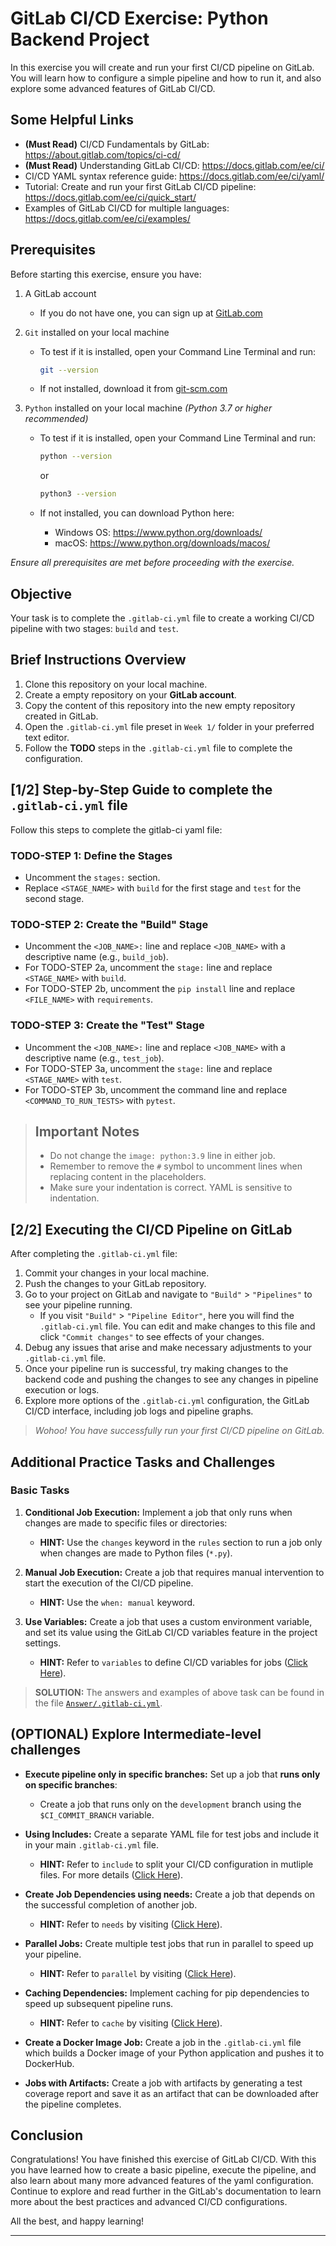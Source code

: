 # GitLab CI/CD Exercise: Python Backend Project

In this exercise you will create and run your first CI/CD pipeline on GitLab. You will learn how to configure a simple pipeline and how to run it, and also explore some advanced features of GitLab CI/CD.

## Some Helpful Links

- **(Must Read)** CI/CD Fundamentals by GitLab: <https://about.gitlab.com/topics/ci-cd/>
- **(Must Read)** Understanding GitLab CI/CD: <https://docs.gitlab.com/ee/ci/>
- CI/CD YAML syntax reference guide:  <https://docs.gitlab.com/ee/ci/yaml/>
- Tutorial: Create and run your first GitLab CI/CD pipeline:  <https://docs.gitlab.com/ee/ci/quick_start/>
- Examples of GitLab CI/CD for multiple languages: <https://docs.gitlab.com/ee/ci/examples/>

## Prerequisites

Before starting this exercise, ensure you have:

1. A GitLab account
   - If you do not have one, you can sign up at [GitLab.com](https://gitlab.com/users/sign_up)

2. `Git` installed on your local machine
   - To test if it is installed, open your Command Line Terminal and run:

     ```sh
     git --version
     ```

   - If not installed, download it from [git-scm.com](https://git-scm.com)

3. `Python` installed on your local machine _(Python 3.7 or higher recommended)_
   - To test if it is installed, open your Command Line Terminal and run:

     ```sh
     python --version
     ```

     or

     ```sh
     python3 --version
     ```

   - If not installed, you can download Python here:
     - Windows OS: <https://www.python.org/downloads/>
     - macOS: <https://www.python.org/downloads/macos/>

_Ensure all prerequisites are met before proceeding with the exercise._

## Objective

Your task is to complete the `.gitlab-ci.yml` file to create a working CI/CD pipeline with two stages: `build` and `test`.

## Brief Instructions Overview

1. Clone this repository on your local machine.
2. Create a empty repository on your **GitLab account**.
3. Copy the content of this repository into the new empty repository created in GitLab.
4. Open the `.gitlab-ci.yml` file preset in `Week 1/` folder in your preferred text editor.
5. Follow the **TODO** steps in the `.gitlab-ci.yml` file to complete the configuration.

## [1/2] Step-by-Step Guide to complete the `.gitlab-ci.yml` file

Follow this steps to complete the gitlab-ci yaml file:

### TODO-STEP 1: Define the Stages

- Uncomment the `stages:` section.
- Replace `<STAGE_NAME>` with `build` for the first stage and `test` for the second stage.

### TODO-STEP 2: Create the "Build" Stage

- Uncomment the `<JOB_NAME>:` line and replace `<JOB_NAME>` with a descriptive name (e.g., `build_job`).
- For TODO-STEP 2a, uncomment the `stage:` line and replace `<STAGE_NAME>` with `build`.
- For TODO-STEP 2b, uncomment the `pip install` line and replace `<FILE_NAME>` with `requirements`.

### TODO-STEP 3: Create the "Test" Stage

- Uncomment the `<JOB_NAME>:` line and replace `<JOB_NAME>` with a descriptive name (e.g., `test_job`).
- For TODO-STEP 3a, uncomment the `stage:` line and replace `<STAGE_NAME>` with `test`.
- For TODO-STEP 3b, uncomment the command line and replace `<COMMAND_TO_RUN_TESTS>` with `pytest`.

> ## Important Notes
>
> - Do not change the `image: python:3.9` line in either job.
> - Remember to remove the `#` symbol to uncomment lines when replacing content in the placeholders.
> - Make sure your indentation is correct. YAML is sensitive to indentation.

## [2/2] Executing the CI/CD Pipeline on GitLab

After completing the `.gitlab-ci.yml` file:

1. Commit your changes in your local machine.
2. Push the changes to your GitLab repository.
3. Go to your project on GitLab and navigate to `"Build"` > `"Pipelines"` to see your pipeline running.
    - If you visit `"Build"` > `"Pipeline Editor"`, here you will find the `.gitlab-ci.yml` file.
    You can edit and make changes to this file and click `"Commit changes"` to see effects of your changes.
4. Debug any issues that arise and make necessary adjustments to your `.gitlab-ci.yml` file.
5. Once your pipeline run is successful, try making changes to the backend code and pushing the changes to see any changes in pipeline execution or logs.
6. Explore more options of the `.gitlab-ci.yml` configuration, the GitLab CI/CD interface, including job logs and pipeline graphs.

> _Wohoo! You have successfully run your first CI/CD pipeline on GitLab._

## Additional Practice Tasks and Challenges

### Basic Tasks

1. **Conditional Job Execution:** Implement a job that only runs when changes are made to specific files or directories:
     - **HINT:** Use the `changes` keyword in the `rules` section to run a job only when changes are made to Python files (`*.py`).

2. **Manual Job Execution:** Create a job that requires manual intervention to start the execution of the CI/CD pipeline.
    - **HINT:** Use the `when: manual` keyword.

3. **Use Variables:** Create a job that uses a custom environment variable, and set its value using the GitLab CI/CD variables feature in the project settings.
    - **HINT:** Refer to `variables` to define CI/CD variables for jobs ([Click Here](https://docs.gitlab.com/ee/ci/yaml/#variables)).

> **SOLUTION:** The answers and examples of above task can be found in the file [`Answer/.gitlab-ci.yml`](https://github.com/shiftkey-labs/DevOps-Foundations-Course/blob/master/Week%201/GitLab%20CI%20CD%20Practice/Answer/.gitlab-ci.yml).

## (OPTIONAL) Explore Intermediate-level challenges

- **Execute pipeline only in specific branches:** Set up a job that **runs only on specific branches**:
  - Create a job that runs only on the `development` branch using the `$CI_COMMIT_BRANCH` variable.

- **Using Includes:** Create a separate YAML file for test jobs and include it in your main `.gitlab-ci.yml` file.
  - **HINT:** Refer to `include` to split your CI/CD configuration in mutliple files. For more details ([Click Here](https://docs.gitlab.com/ee/ci/yaml/#include)).

- **Create Job Dependencies using needs:** Create a job that depends on the successful completion of another job.
  - **HINT:** Refer to `needs` by visiting ([Click Here](https://docs.gitlab.com/ee/ci/yaml/#needs)).

- **Parallel Jobs:** Create multiple test jobs that run in parallel to speed up your pipeline.
  - **HINT:** Refer to `parallel` by visiting ([Click Here](https://docs.gitlab.com/ee/ci/yaml/#parallel)).

- **Caching Dependencies:** Implement caching for pip dependencies to speed up subsequent pipeline runs.
  - **HINT:** Refer to `cache` by visiting ([Click Here](https://docs.gitlab.com/ee/ci/yaml/#cache)).

- **Create a Docker Image Job:** Create a job in the `.gitlab-ci.yml` file which builds a Docker image of your Python application and pushes it to DockerHub.

- **Jobs with Artifacts:** Create a job with artifacts by generating a test coverage report and save it as an artifact that can be downloaded after the pipeline completes.

## Conclusion

Congratulations! You have finished this exercise of GitLab CI/CD. With this you have learned how to create a basic pipeline, execute the pipeline, and also learn about many more advanced features of the yaml configuration. Continue to explore and read further in the GitLab's documentation to learn more about the best practices and advanced CI/CD configurations.

All the best, and happy learning!

<hr>

